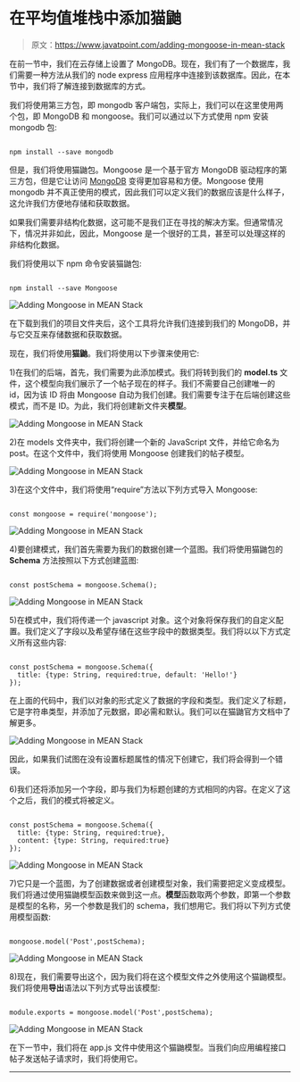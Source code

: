 # 在平均值堆栈中添加猫鼬

> 原文：<https://www.javatpoint.com/adding-mongoose-in-mean-stack>

在前一节中，我们在云存储上设置了 MongoDB。现在，我们有了一个数据库，我们需要一种方法从我们的 node express 应用程序中连接到该数据库。因此，在本节中，我们将了解连接到数据库的方式。

我们将使用第三方包，即 mongodb 客户端包，实际上，我们可以在这里使用两个包，即 MongoDB 和 mongoose。我们可以通过以下方式使用 npm 安装 mongodb 包:

```

npm install --save mongodb

```

但是，我们将使用猫鼬包。Mongoose 是一个基于官方 MongoDB 驱动程序的第三方包，但是它让访问 [MongoDB](https://www.javatpoint.com/mongodb-tutorial) 变得更加容易和方便。Mongoose 使用 mongodb 并不真正使用的模式，因此我们可以定义我们的数据应该是什么样子，这允许我们方便地存储和获取数据。

如果我们需要非结构化数据，这可能不是我们正在寻找的解决方案。但通常情况下，情况并非如此，因此，Mongoose 是一个很好的工具，甚至可以处理这样的非结构化数据。

我们将使用以下 npm 命令安装猫鼬包:

```

npm install --save Mongoose

```

![Adding Mongoose in MEAN Stack](img/4fbcf4088d4c75e800e0de6324561030.png)

在下载到我们的项目文件夹后，这个工具将允许我们连接到我们的 MongoDB，并与它交互来存储数据和获取数据。

现在，我们将使用**猫鼬**。我们将使用以下步骤来使用它:

1)在我们的后端，首先，我们需要为此添加模式。我们将转到我们的 **model.ts** 文件，这个模型向我们展示了一个帖子现在的样子。我们不需要自己创建唯一的 id，因为该 ID 将由 Mongoose 自动为我们创建。我们需要专注于在后端创建这些模式，而不是 ID。为此，我们将创建新文件夹**模型**。

![Adding Mongoose in MEAN Stack](img/9b3dbc30807bc8b92be1ab391aa0dc03.png)

2)在 models 文件夹中，我们将创建一个新的 JavaScript 文件，并给它命名为 post。在这个文件中，我们将使用 Mongoose 创建我们的帖子模型。

![Adding Mongoose in MEAN Stack](img/35751a274016a9d5aaa676537ce7ce89.png)

3)在这个文件中，我们将使用“require”方法以下列方式导入 Mongoose:

```

const mongoose = require('mongoose');

```

![Adding Mongoose in MEAN Stack](img/4e54c45f0c2733069a08cb705ab95894.png)

4)要创建模式，我们首先需要为我们的数据创建一个蓝图。我们将使用猫鼬包的 **Schema** 方法按照以下方式创建蓝图:

```

const postSchema = mongoose.Schema();

```

![Adding Mongoose in MEAN Stack](img/e4f2c8b4b6687e2b53403cbc69908365.png)

5)在模式中，我们将传递一个 javascript 对象。这个对象将保存我们的自定义配置。我们定义了字段以及希望存储在这些字段中的数据类型。我们将以以下方式定义所有这些内容:

```

const postSchema = mongoose.Schema({
  title: {type: String, required:true, default: 'Hello!'}
});

```

在上面的代码中，我们以对象的形式定义了数据的字段和类型。我们定义了标题，它是字符串类型，并添加了元数据，即必需和默认。我们可以在猫鼬官方文档中了解更多。

![Adding Mongoose in MEAN Stack](img/e3106c01d0d9cf453b43029da69563f1.png)

因此，如果我们试图在没有设置标题属性的情况下创建它，我们将会得到一个错误。

6)我们还将添加另一个字段，即与我们为标题创建的方式相同的内容。在定义了这个之后，我们的模式将被定义。

```

const postSchema = mongoose.Schema({
  title: {type: String, required:true},
  content: {type: String, required:true}
});

```

![Adding Mongoose in MEAN Stack](img/f4e23f032a7ffa45b38f03750b3deaa4.png)

7)它只是一个蓝图，为了创建数据或者创建模型对象，我们需要把定义变成模型。我们将通过使用猫鼬模型函数来做到这一点。**模型**函数取两个参数，即第一个参数是模型的名称，另一个参数是我们的 schema，我们想用它。我们将以下列方式使用模型函数:

```

mongoose.model('Post',postSchema);

```

![Adding Mongoose in MEAN Stack](img/8027f2743d1c8b5e7317d8790dafea48.png)

8)现在，我们需要导出这个，因为我们将在这个模型文件之外使用这个猫鼬模型。我们将使用**导出**语法以下列方式导出该模型:

```

module.exports = mongoose.model('Post',postSchema);

```

![Adding Mongoose in MEAN Stack](img/0291d3b97fc7e680871ab865ff1128d0.png)

在下一节中，我们将在 app.js 文件中使用这个猫鼬模型。当我们向应用编程接口帖子发送帖子请求时，我们将使用它。

* * *